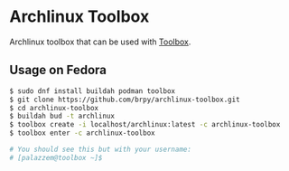 # Archlinux Toolbox

Archlinux toolbox that can be used with [Toolbox](https://github.com/containers/toolbox).


## Usage on Fedora

```bash
$ sudo dnf install buildah podman toolbox
$ git clone https://github.com/brpy/archlinux-toolbox.git
$ cd archlinux-toolbox
$ buildah bud -t archlinux
$ toolbox create -i localhost/archlinux:latest -c archlinux-toolbox
$ toolbox enter -c archlinux-toolbox

# You should see this but with your username:
# [palazzem@toolbox ~]$
```
